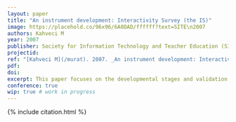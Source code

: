 ```yaml
---
layout: paper
title: "An instrument development: Interactivity Survey (the IS)"
image: https://placehold.co/96x96/6A0DAD/ffffff?text=SITE\n2007
authors: Kahveci M
year: 2007
publisher: Society for Information Technology and Teacher Education (SITE)
projectid:
ref: "[Kahveci M](/murat). 2007. _An instrument development: Interactivity Survey (the IS)_. Paper presented at the Society for Information Technology and Teacher Education (SITE). San Antonio, USA. March 5 - 9, 2007."
pdf:
doi:
excerpt: This paper focuses on the developmental stages and validation of the Interactivity Survey (IS) for academic research.
conference: true
wip: true # work in progress 
---
```


{% include citation.html %}